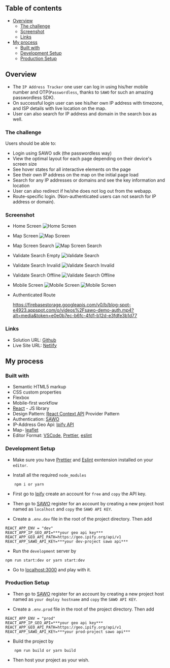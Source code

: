 ## Table of contents

- [Overview](#overview)
  - [The challenge](#the-challenge)
  - [Screenshot](#screenshot)
  - [Links](#links)
- [My process](#my-process)
  - [Built with](#built-with)
  - [Development Setup](#development-setup)
  - [Production Setup](#production-setup)


## Overview

- The `IP Address Tracker` one user can log in using his/her mobile number and OTP(`Passwordless`, thanks to `SAWO` for such an amazing passwordless SDK).
- On successful login user can see his/her own IP address with timezone, and ISP details with live location on the map.
- User can also search for IP address and domain in the search box as well.

### The challenge

Users should be able to:

- Login using SAWO sdk (the passwordless way)
- View the optimal layout for each page depending on their device's screen size
- See hover states for all interactive elements on the page
- See their own IP address on the map on the initial page load
- Search for any IP addresses or domains and see the key information and location
- User can also redirect if he/she does not log out from the webapp.
- Route-specific login. (Non-authenticated users can not search for IP address or domain).

### Screenshot

- Home Screen
  ![Home Screen](./screenshots/page1.png)
- Map Screen
  ![Map Screen](./screenshots/page2.png)
- Map Screen Search
  ![Map Screen Search](./screenshots/page3.png)
- Validate Search Empty
  ![Validate Search](./screenshots/page4.png)
- Validate Search Invalid
  ![Validate Search Invalid](./screenshots/page5.png)
- Validate Search Offline
  ![Validate Search Offline](./screenshots/page6.png)

- Mobile Screen
  ![Mobile Screen](./screenshots/mobile2.png)
  ![Mobile Screen](./screenshots/mobile1.png)

- Authenticated Route

  https://firebasestorage.googleapis.com/v0/b/blog-spot-e4923.appspot.com/o/videos%2Fsawo-demo-auth.mp4?alt=media&token=e0e0b7ec-b6fc-4fd1-b12d-e3fdfe3b1d77

### Links

- Solution URL: [Github](https://github.com/JeevantheDev/IP-Tracker)
- Live Site URL: [Netlify](https://ip-tracker-prod.netlify.app/)

## My process

### Built with

- Semantic HTML5 markup
- CSS custom properties
- Flexbox
- Mobile-first workflow
- [React](https://reactjs.org/) - JS library
- Design Pattern: [React Context API](https://reactjs.org/docs/context.html) Provider Pattern
- Authentication: [SAWO](https://sawolabs.com/)
- IP-Address Geo Api: [Ipify API](https://geo.ipify.org/)
- Map- [leaflet](https://leafletjs.com/)
- Editor Format: [VSCode](https://code.visualstudio.com/), [Prettier](https://prettier.io/), [eslint](https://eslint.org/)

### Development Setup

- Make sure you have [Prettier](https://marketplace.visualstudio.com/items?itemName=esbenp.prettier-vscode) and [Eslint](https://marketplace.visualstudio.com/items?itemName=dbaeumer.vscode-eslint) exntension installed on your `editor`.

- Install all the required `node_modules`

```
    npm i or yarn
```

- First go to [Ipify](https://geo.ipify.org/) create an account for `free` and `copy` the API key.
- Then go to [SAWO](https://sawolabs.com/) register for an account by creating a new project host named as `localhost` and `copy` the `SAWO API KEY`.

- Create a `.env.dev` file in the root of the project directory. Then add

```
REACT_APP_ENV = "dev"
REACT_APP_IP_GEO_API=***your geo api key***
REACT_APP_GEO_API_PATH=https://geo.ipify.org/api/v1
REACT_APP_SAWO_API_KEY=***your dev-project sawo api***

```

- Run the `development` server by

```
npm run start:dev or yarn start:dev
```

- Go to [localhost:3000](http://localhost:3000/) and play with it.

### Production Setup

- Then go to [SAWO](https://sawolabs.com/) register for an account by creating a new project host named as `your deploy hostname` and `copy` the `SAWO API KEY`.

- Create a `.env.prod` file in the root of the project directory. Then add

```
REACT_APP_ENV = "prod"
REACT_APP_IP_GEO_API=***your geo api key***
REACT_APP_GEO_API_PATH=https://geo.ipify.org/api/v1
REACT_APP_SAWO_API_KEY=***your prod-project sawo api***

```

- Build the project by

```
    npm run build or yarn build
```

- Then host your project as your wish.
